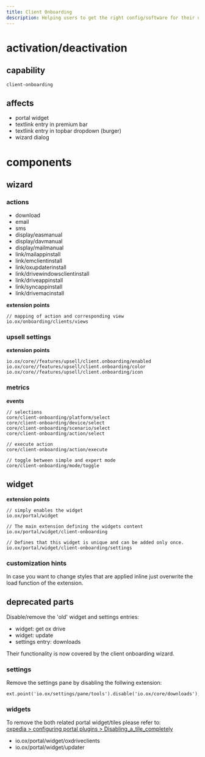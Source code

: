 ```yaml
---
title: Client Onboarding
description: Helping users to get the right config/software for their os/device
---
```


# activation/deactivation

## capability

```
client-onboarding
```

## affects

+ portal widget
+ textlink entry in premium bar
+ textlink entry in topbar dropdown (burger)
+ wizard dialog

# components


## wizard

### actions

+ download
+ email
+ sms
+ display/easmanual
+ display/davmanual
+ display/mailmanual
+ link/mailappinstall
+ link/emclientinstall
+ link/oxupdaterinstall
+ link/drivewindowsclientinstall
+ link/driveappinstall
+ link/syncappinstall
+ link/drivemacinstall

__extension points__

```
// mapping of action and corresponding view
io.ox/onboarding/clients/views
```


### upsell settings

__extension points__

```
io.ox/core//features/upsell/client.onboarding/enabled
io.ox/core//features/upsell/client.onboarding/color
io.ox/core//features/upsell/client.onboarding/icon
```

### metrics


__events__

```
// selections
core/client-onboarding/platform/select
core/client-onboarding/device/select
core/client-onboarding/scenario/select
core/client-onboarding/action/select

// execute action
core/client-onboarding/action/execute

// toggle between simple and expert mode
core/client-onboarding/mode/toggle
```


## widget

__extension points__

```
// simply enables the widget
io.ox/portal/widget

// The main extension defining the widgets content
io.ox/portal/widget/client-onboarding

// Defines that this widget is unique and can be added only once.
io.ox/portal/widget/client-onboarding/settings
```

### customization hints

In case you want to change styles that are applied inline just overwrite the load function of the extension.


## deprecated parts

Disable/remove the 'old' widget and settings entries:

+ widget: get ox drive
+ widget: update
+ settings entry: downloads

Their functionality is now covered by the client onboarding wizard.

### settings

Remove the settings pane by disabling the follwing extension:

```
ext.point('io.ox/settings/pane/tools').disable('io.ox/core/downloads');
```

### widgets

To remove the both related portal widget/tiles please refer to:<br>
[oxpedia > configuring portal plugins > Disabling_a_tile_completely
](https://oxpedia.org/wiki/index.php?title=AppSuite:Configuring_portal_plugins#Disabling_a_tile_completely
)


+ io.ox/portal/widget/oxdriveclients
+ io.ox/portal/widget/updater
